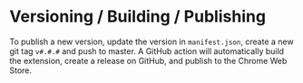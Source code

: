 # Versioning / Building / Publishing

To publish a new version, update the version in `manifest.json`, create a new git tag `v#.#.#` and push to master. A GitHub action will automatically build the extension, create a release on GitHub, and publish to the Chrome Web Store.
